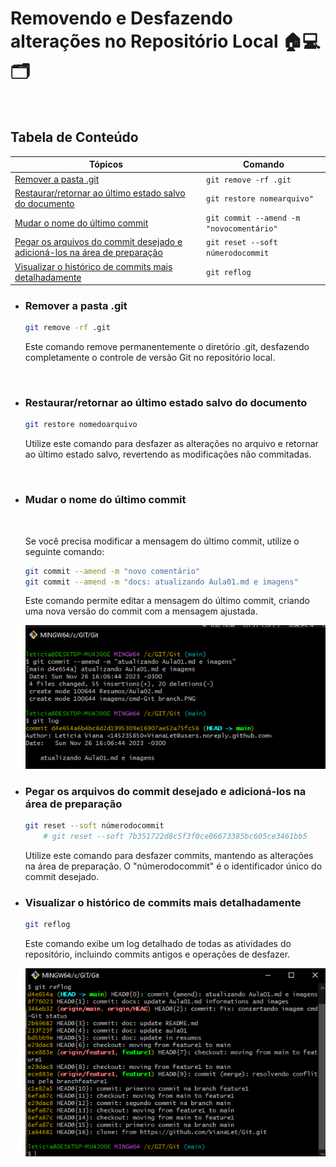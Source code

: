 # Removendo e Desfazendo alterações no Repositório Local 🏠💻🗂
<br>

## Tabela de Conteúdo
| Tópicos | Comando |
| ------  | ------- |
| [Remover a pasta .git](#remover-a-pasta-git)| `git remove -rf .git`|
| [Restaurar/retornar ao último estado salvo do documento](#restaurar-retornar-ao-último-estado-salvo-do-documento)| `git restore nomearquivo"`|
|[Mudar o nome do último commit](#mudar-o-nome-do-último-commit)| `git commit --amend -m "novocomentário"`|
|[Pegar os arquivos do commit desejado e adicioná-los na área de preparação](#pegar-os-arquivos-do-commit-desejado-e-adicioná-los-na-área-de-preparação) | `git reset --soft númerodocommit`
|[Visualizar o histórico de commits mais detalhadamente](#visualizar-o-histórico-de-commits-mais-detalhadamente)| `git reflog`

- ### Remover a pasta .git
    ``` bash
    git remove -rf .git
    ```
    Este comando remove permanentemente o diretório .git, desfazendo completamente o controle de versão Git no repositório local.

<br>

- ### Restaurar/retornar ao último estado salvo do documento
    ``` bash
    git restore nomedoarquivo
    ```
    Utilize este comando para desfazer as alterações no arquivo e retornar ao último estado salvo, revertendo as modificações não commitadas.

<br>

- ### Mudar o nome do último commit
    <br>

    Se você precisa modificar a mensagem do último commit, utilize o seguinte comando:
    ```bash
    git commit --amend -m "novo comentário"
    git commit --amend -m "docs: atualizando Aula01.md e imagens"
    ```
    Este comando permite editar a mensagem do último commit, criando uma nova versão do commit com a mensagem ajustada.

    <img src="../imagens/cmd-Git commit --amend -m.PNG">

- ### Pegar os arquivos do commit desejado e adicioná-los na área de preparação
    ```bash
    git reset --soft númerodocommit
        # git reset --soft 7b351722d8c5f3f0ce06673385bc605ce3461bb5
    ```
    Utilize este comando para desfazer commits, mantendo as alterações na área de preparação. O "númerodocommit" é o identificador único do commit desejado.

- ### Visualizar o histórico de commits mais detalhadamente
    ``` bash
    git reflog
    ```
    Este comando exibe um log detalhado de todas as atividades do repositório, incluindo commits antigos e operações de desfazer.
    
    <img src="../imagens/cmd-Git reflog.PNG">
